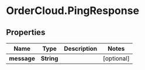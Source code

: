 # OrderCloud.PingResponse

## Properties
Name | Type | Description | Notes
------------ | ------------- | ------------- | -------------
**message** | **String** |  | [optional] 


